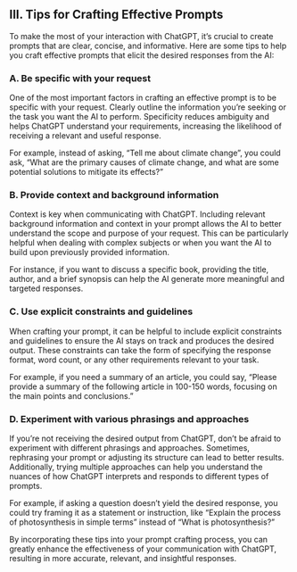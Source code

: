 ## III. Tips for Crafting Effective Prompts

To make the most of your interaction with ChatGPT, it’s crucial to create prompts that are clear, concise, and informative. Here are some tips to help you craft effective prompts that elicit the desired responses from the AI:

### A. Be specific with your request

One of the most important factors in crafting an effective prompt is to be specific with your request. Clearly outline the information you’re seeking or the task you want the AI to perform. Specificity reduces ambiguity and helps ChatGPT understand your requirements, increasing the likelihood of receiving a relevant and useful response.

For example, instead of asking, “Tell me about climate change”, you could ask, “What are the primary causes of climate change, and what are some potential solutions to mitigate its effects?”

### B. Provide context and background information

Context is key when communicating with ChatGPT. Including relevant background information and context in your prompt allows the AI to better understand the scope and purpose of your request. This can be particularly helpful when dealing with complex subjects or when you want the AI to build upon previously provided information.

For instance, if you want to discuss a specific book, providing the title, author, and a brief synopsis can help the AI generate more meaningful and targeted responses.

### C. Use explicit constraints and guidelines

When crafting your prompt, it can be helpful to include explicit constraints and guidelines to ensure the AI stays on track and produces the desired output. These constraints can take the form of specifying the response format, word count, or any other requirements relevant to your task.

For example, if you need a summary of an article, you could say, “Please provide a summary of the following article in 100-150 words, focusing on the main points and conclusions.”

### D. Experiment with various phrasings and approaches

If you’re not receiving the desired output from ChatGPT, don’t be afraid to experiment with different phrasings and approaches. Sometimes, rephrasing your prompt or adjusting its structure can lead to better results. Additionally, trying multiple approaches can help you understand the nuances of how ChatGPT interprets and responds to different types of prompts.

For example, if asking a question doesn’t yield the desired response, you could try framing it as a statement or instruction, like “Explain the process of photosynthesis in simple terms” instead of “What is photosynthesis?”

By incorporating these tips into your prompt crafting process, you can greatly enhance the effectiveness of your communication with ChatGPT, resulting in more accurate, relevant, and insightful responses.